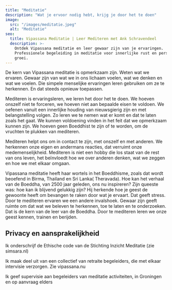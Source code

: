 ```yaml
---
title: "Meditatie"
description: "Wat je ervoor nodig hebt, krijg je door het te doen"
image:
  src: "/images/meditatie.jpeg"
  alt: "Meditatie"
seo:
  title: Vipassana Meditatie | Leer Mediteren met Ank Schravendeel
  description: >-
    Ontdek Vipassana meditatie en leer gewaar zijn van je ervaringen.
    Professionele begeleiding in meditatie voor innerlijke rust en persoonlijke
    groei.
---
```


De kern van Vipassana meditatie is opmerkzaam zijn. Weten wat we ervaren. Gewaar zijn van wat we in ons lichaam voelen, wat we denken en wat we voelen. Die simpele menselijke ervaringen leren gebruiken om ze te herkennen. En dat steeds opnieuw toepassen.

Mediteren is ervaringsleren, we leren het door het te doen. We hoeven onszelf niet te forceren, we hoeven niet aan bepaalde eisen te voldoen. We oefenen vanuit een innerlijke houding van nieuwsgierig zijn en met belangstelling volgen. Zo leren we te nemen wat er komt en dat te laten zoals het gaat. We kunnen voldoening vinden in het feit dat we opmerkzaam kunnen zijn. We hoeven geen Boeddhist te zijn of te worden, om de vruchten te plukken van mediteren.

Mediteren helpt ons om in contact te zijn, met onszelf en met anderen. We herkennen onze eigen en andermans reacties, dat verruimt onze medemenselijkheid. Mediteren is niet een hobby die los staat van de rest van ons leven, het beïnvloedt hoe we over anderen denken, wat we zeggen en hoe we met elkaar omgaan.

Vipassana meditatie heeft haar wortels in het Boeddhisme, zoals dat wordt beoefend in Birma, Thailand en Sri Lanka( Theravada). Hoe kan het verhaal van de Boeddha, van 2500 jaar geleden, ons nu inspireren? Zijn queeste was: hoe kan ik blijvend gelukkig zijn? Hij herkende hoe je geest de gewoonte heeft om bevangen te raken door wat je ervaart. Dat geeft stress. Door te mediteren ervaren we een andere invalshoek. Gewaar zijn geeft ruimte om dat wat we beleven te herkennen, toe te laten en te onderzoeken. Dat is de kern van de leer van de Boeddha. Door te mediteren leren we onze geest kennen, trainen en berijden.

## Privacy en aansprakelijkheid

Ik onderschrijf de Ethische code van de Stichting Inzicht Meditatie (zie simsara.nl)

Ik maak deel uit van een collectief van retraite begeleiders, die met elkaar intervisie verzorgen. Zie vipassana.nu

Ik geef supervisie aan begeleiders van meditatie activiteiten, in Groningen en op aanvraag elders
